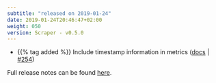 ```yaml
---
subtitle: "released on 2019-01-24"
date: 2019-01-24T20:46:47+02:00
weight: 050
version: Scraper - v0.5.0
---
```


- {{% tag added %}} Include timestamp information in metrics ([docs](https://promitor.io/configuration/v0.x/#scraping) | [#254](https://github.com/tomkerkhove/promitor/issues/254))

Full release notes can be found [here](https://github.com/tomkerkhove/promitor/releases/tag/0.5.0).
